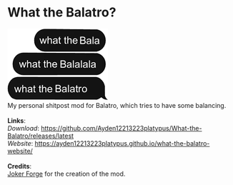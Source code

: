 # What the Balatro?
![Logo](Logo.png) <br>
My personal shitpost mod for Balatro, which tries to have some balancing. <br>
<br>
**Links**: <br>
_Download_: https://github.com/Ayden12213223platypus/What-the-Balatro/releases/latest <br>
_Website_: https://ayden12213223platypus.github.io/what-the-balatro-website/ <br>
<br>
**Credits**: <br>
[Joker Forge](https://jokerforge.jaydchw.com/) for the creation of the mod.
